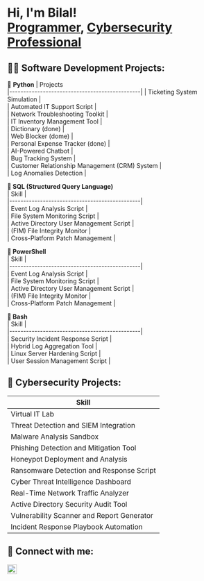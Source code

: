 <h1>Hi, I'm Bilal! <br/><a href="https://github.com/BilalDumu">Programmer</a>, <a href="https://github.com/BilalDumu/">Cybersecurity Professional </a></h1>

<h2>👨‍💻 Software Development Projects:</h2>

🖤 <b>Python</b>
 | Projects                                      
|-----------------------------------------------|
| Ticketing System Simulation                 |                            
| Automated IT Support Script                 |                            
| Network Troubleshooting Toolkit             |                            
| IT Inventory Management Tool                |                            
| Dictionary (done)                           |                            
| Web Blocker (dome)                          |                            
| Personal Expense Tracker (done)             |                            
| AI-Powered Chatbot                          |                            
| Bug Tracking System                         |                            
| Customer Relationship Management (CRM) System |                          
| Log Anomalies Detection                     |                            



<b>🖤 SQL (Structured Query Language) </b>  
| Skill                                         |  
|-----------------------------------------------|  
| Event Log Analysis Script                   |  
| File System Monitoring Script               |  
| Active Directory User Management Script     |  
| (FIM) File Integrity Monitor                |  
| Cross-Platform Patch Management             |  

<b>🖤 PowerShell</b>  
| Skill                                         |  
|-----------------------------------------------|  
| Event Log Analysis Script                   |  
| File System Monitoring Script               |  
| Active Directory User Management Script     |  
| (FIM) File Integrity Monitor                |  
| Cross-Platform Patch Management             |  

<b>🖤 Bash </b>  
| Skill                                         |  
|-----------------------------------------------|  
| Security Incident Response Script           |  
| Hybrid Log Aggregation Tool                 |  
| Linux Server Hardening Script               |  
| User Session Management Script              |  

<h2>👾 Cybersecurity Projects: </h2>  

| Skill                                         |  
|-----------------------------------------------|  
| Virtual IT Lab                               |  
| Threat Detection and SIEM Integration        |  
| Malware Analysis Sandbox                     |  
| Phishing Detection and Mitigation Tool       |  
| Honeypot Deployment and Analysis             |  
| Ransomware Detection and Response Script     |  
| Cyber Threat Intelligence Dashboard          |  
| Real-Time Network Traffic Analyzer           |  
| Active Directory Security Audit Tool         |  
| Vulnerability Scanner and Report Generator   |  
| Incident Response Playbook Automation        |  



<h2> 🤳 Connect with me:</h2>

[<img align="left" alt="bilalmxz3 | Instagram" width="22px" src="https://cdn.jsdelivr.net/npm/simple-icons@v3/icons/instagram.svg" />][instagram]

[instagram]: https://www.instagram.com/bilalmxz3/
